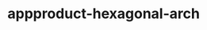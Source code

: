   # appproduct-hexagonal-arch               
            
        
         
       
     
     
       
